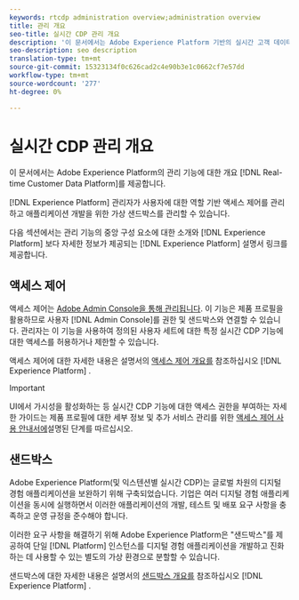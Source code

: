 ```yaml
---
keywords: rtcdp administration overview;administration overview
title: 관리 개요
seo-title: 실시간 CDP 관리 개요
description: '이 문서에서는 Adobe Experience Platform 기반의 실시간 고객 데이터 플랫폼의 관리 기능에 대한 개요를 제공합니다. '
seo-description: seo description
translation-type: tm+mt
source-git-commit: 15323134f0c626cad2c4e90b3e1c0662cf7e57dd
workflow-type: tm+mt
source-wordcount: '277'
ht-degree: 0%

---
```



# 실시간 CDP 관리 개요

이 문서에서는 Adobe Experience Platform의 관리 기능에 대한 개요 [!DNL Real-time Customer Data Platform]를 제공합니다.

[!DNL Experience Platform] 관리자가 사용자에 대한 역할 기반 액세스 제어를 관리하고 애플리케이션 개발을 위한 가상 샌드박스를 관리할 수 있습니다.

다음 섹션에서는 관리 기능의 중앙 구성 요소에 대한 소개와 [!DNL Experience Platform] 보다 자세한 정보가 제공되는 [!DNL Experience Platform] 설명서 링크를 제공합니다.

## 액세스 제어

액세스 제어는 [Adobe Admin Console을 통해 관리됩니다](http://adminconsole.adobe.com). 이 기능은 제품 프로필을 활용하므로 사용자 [!DNL Admin Console]를 권한 및 샌드박스와 연결할 수 있습니다. 관리자는 이 기능을 사용하여 정의된 사용자 세트에 대한 특정 실시간 CDP 기능에 대한 액세스를 허용하거나 제한할 수 있습니다.

액세스 제어에 대한 자세한 내용은 설명서의 [액세스 제어 개요를](../../access-control/home.md) 참조하십시오 [!DNL Experience Platform] .

>[!IMPORTANT]
>UI에서 가시성을 활성화하는 등 실시간 CDP 기능에 대한 액세스 권한을 부여하는 자세한 가이드는 제품 프로필에 대한 세부 정보 및 추가 서비스 관리를 위한 [액세스 제어 사용 안내서에](../../access-control/ui/overview.md)설명된 단계를 따르십시오.

## 샌드박스

Adobe Experience Platform(및 익스텐션별 실시간 CDP)는 글로벌 차원의 디지털 경험 애플리케이션을 보완하기 위해 구축되었습니다. 기업은 여러 디지털 경험 애플리케이션을 동시에 실행하면서 이러한 애플리케이션의 개발, 테스트 및 배포 요구 사항을 충족하고 운영 규정을 준수해야 합니다.

이러한 요구 사항을 해결하기 위해 Adobe Experience Platform은 &quot;샌드박스&quot;를 제공하여 단일 [!DNL Platform] 인스턴스를 디지털 경험 애플리케이션을 개발하고 진화하는 데 사용할 수 있는 별도의 가상 환경으로 분할할 수 있습니다.

샌드박스에 대한 자세한 내용은 설명서의 [샌드박스 개요를](../../sandboxes/home.md) 참조하십시오 [!DNL Experience Platform] .